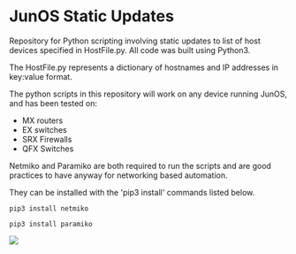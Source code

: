 # JunOS Static Updates
Repository for Python scripting involving static updates to list of host devices specified in HostFile.py.  All code was built using Python3.

The HostFile.py represents a dictionary of hostnames and IP addresses in key:value format.  

The python scripts in this repository will work on any device running JunOS, and has been tested on:

  - MX routers
  - EX switches
  - SRX Firewalls
  - QFX Switches

Netmiko and Paramiko are both required to run the scripts and are good practices to have anyway for networking based automation.

They can be installed with the 'pip3 install' commands listed below.
```
pip3 install netmiko

pip3 install paramiko
```
![](https://media.istockphoto.com/id/521975241/photo/colorful-tulip-fields-in-front-of-a-traditional-dutch-windmill.jpg?s=612x612&w=0&k=20&c=te6Ae47s1keeozF19orusEX5nJew4ZwfaYWWf7yuALo=)
